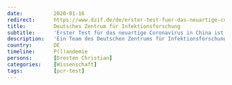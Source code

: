 ```yaml
---
date:          2020-01-16
redirect:      https://www.dzif.de/de/erster-test-fuer-das-neuartige-coronavirus-china-ist-entwickelt
title:         Deutsches Zentrum für Infektionsforschung
subtitle:      'Erster Test für das neuartige Coronavirus in China ist entwickelt'
description:   'Ein Team des Deutschen Zentrums für Infektionsforschung (DZIF) an der Charité – Universitätsmedizin Berlin hat ein Nachweisverfahren für das derzeit in China kursierende Coronavirus entwickelt. Die WHO hat das Testprotokoll jetzt als bisher ersten diagnostischen Leitfaden veröfentlicht.'
country:       DE
timeline:      P(l)andemie
persons:       [Drosten Christian]
categories:    [Wissenschaft]
tags:          [pcr-test]
---
```


